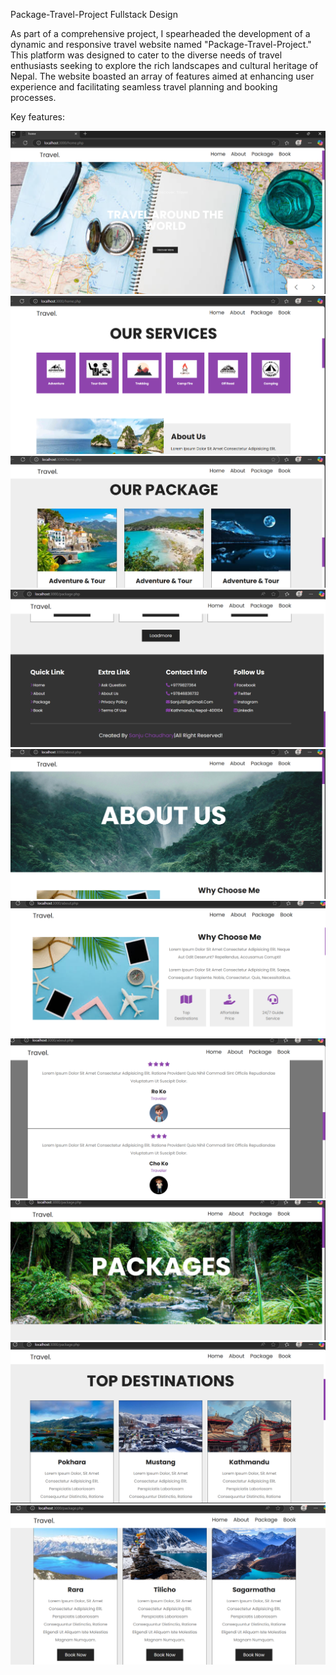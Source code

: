 Package-Travel-Project
Fullstack Design

As part of a comprehensive project, I spearheaded the development of a dynamic and responsive travel website named "Package-Travel-Project." This platform was designed to cater to the diverse needs of travel enthusiasts seeking to explore the rich landscapes and cultural heritage of Nepal. The website boasted an array of features aimed at enhancing user experience and facilitating seamless travel planning and booking processes.

Key features:

![image alt](https://github.com/Chaudharysanju/Package-Travel-Project/blob/69e3f053541d7ae7430b8e183e665acd4261a6bd/screenshot/Screenshot%202025-05-11%20084503.png)
![image alt](https://github.com/Chaudharysanju/Package-Travel-Project/blob/3ac05e124cba91cb8ba470da8deaebda2b0d6f59/screenshot/Screenshot%202025-05-11%20084539.png)
![image alt](https://github.com/Chaudharysanju/Package-Travel-Project/blob/739f2db19ae3a54b193635c4a139d42ba4969867/screenshot/Screenshot%202025-05-11%20084819.png)
![image alt](https://github.com/Chaudharysanju/Package-Travel-Project/blob/eecbdd98c9ee2c1a3b8146b4b5cfab3995764a79/screenshot/Screenshot%202025-05-11%20085038.png)
![image alt](https://github.com/Chaudharysanju/Package-Travel-Project/blob/338473586e156cd355eef6d1970ef85599219990/screenshot/Screenshot%202025-05-11%20085135.png)
![image alt](https://github.com/Chaudharysanju/Package-Travel-Project/blob/f52fee81278eb9c358f1809defcbbfc5e9225954/screenshot/Screenshot%202025-05-11%20085256.png)
![image alt](https://github.com/Chaudharysanju/Package-Travel-Project/blob/796554106987d70306541a5f01385ad548328536/screenshot/Screenshot%202025-05-11%20085314.png)
![image alt](https://github.com/Chaudharysanju/Package-Travel-Project/blob/f5a7f3fc1da3091ebaa53b6e6ee6edb9cdcf692e/screenshot/Screenshot%202025-05-11%20085349.png)
![image alt](https://github.com/Chaudharysanju/Package-Travel-Project/blob/20f598ce0c61e74a823b00f178f17cfe007d0485/screenshot/Screenshot%202025-05-11%20085410.png)
![image alt](https://github.com/Chaudharysanju/Package-Travel-Project/blob/05d800ea33595f8a005c9d7604ede979cf01d85e/screenshot/Screenshot%202025-05-11%20085431.png)
